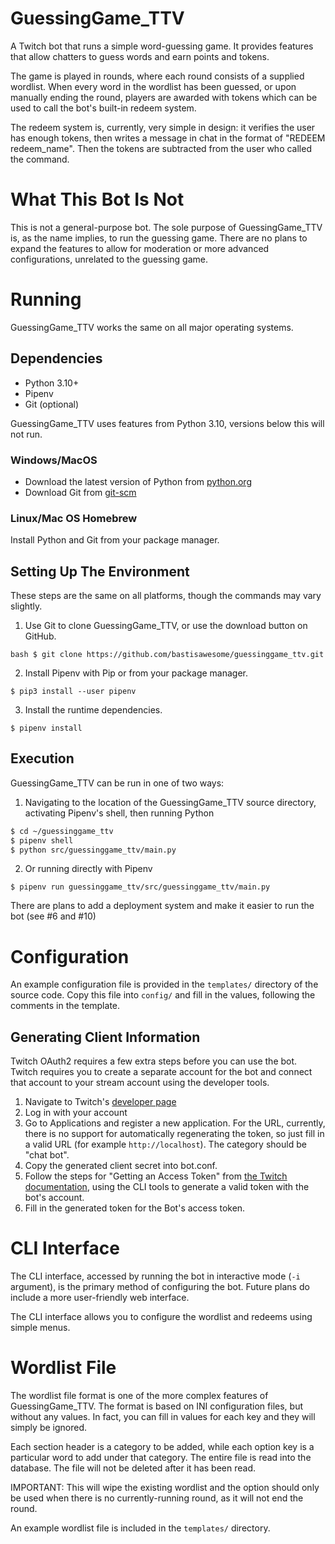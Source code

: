 # GuessingGame_TTV

A Twitch bot that runs a simple word-guessing game. It provides features that
allow chatters to guess words and earn points and tokens.

The game is played in rounds, where each round consists of a supplied wordlist.
When every word in the wordlist has been guessed, or upon manually ending the
round, players are awarded with tokens which can be used to call the bot's
built-in redeem system.

The redeem system is, currently, very simple in design: it verifies the user
has enough tokens, then writes a message in chat in the format of
"REDEEM redeem_name". Then the tokens are subtracted from the user who called
the command.

# What This Bot Is Not

This is not a general-purpose bot. The sole purpose of GuessingGame_TTV is,
as the name implies, to run the guessing game. There are no plans to expand
the features to allow for moderation or more advanced configurations, unrelated
to the guessing game.

# Running

GuessingGame_TTV works the same on all major operating systems.

## Dependencies

- Python 3.10+
- Pipenv
- Git (optional)

GuessingGame_TTV uses features from Python 3.10, versions below this will not
run.

### Windows/MacOS

- Download the latest version of Python from [python.org](https://www.python.org/)
- Download Git from [git-scm](https://git-scm.com/)

### Linux/Mac OS Homebrew

Install Python and Git from your package manager.

## Setting Up The Environment

These steps are the same on all platforms, though the commands may vary slightly.

1. Use Git to clone GuessingGame_TTV, or use the download button on GitHub.

```bash $ git clone https://github.com/bastisawesome/guessinggame_ttv.git```

2. Install Pipenv with Pip or from your package manager.

`$ pip3 install --user pipenv`

3. Install the runtime dependencies.

`$ pipenv install`

## Execution

GuessingGame_TTV can be run in one of two ways:

1. Navigating to the location of the GuessingGame_TTV source directory,
activating Pipenv's shell, then running Python

```sh
$ cd ~/guessinggame_ttv
$ pipenv shell
$ python src/guessinggame_ttv/main.py
```

2. Or running directly with Pipenv

`$ pipenv run guessinggame_ttv/src/guessinggame_ttv/main.py`

There are plans to add a deployment system and make it easier to run the bot
(see #6 and #10)

# Configuration

An example configuration file is provided in the `templates/` directory of the
source code. Copy this file into `config/` and fill in the values, following
the comments in the template.

## Generating Client Information

Twitch OAuth2 requires a few extra steps before you can use the bot. Twitch
requires you to create a separate account for the bot and connect that account
to your stream account using the developer tools.

1. Navigate to Twitch's [developer page](https://dev.twitch.tv/console)
2. Log in with your account
3. Go to Applications and register a new application. For the URL, currently,
there is no support for automatically regenerating the token, so just fill in
a valid URL (for example `http://localhost`). The category should be "chat bot".
4. Copy the generated client secret into bot.conf.
5. Follow the steps for "Getting an Access Token" from [the Twitch
documentation](https://dev.twitch.tv/docs/irc/authenticate-bot), using the CLI
tools to generate a valid token with the bot's account.
6. Fill in the generated token for the Bot's access token.

# CLI Interface

The CLI interface, accessed by running the bot in interactive mode (`-i`
argument), is the primary method of configuring the bot. Future plans do
include a more user-friendly web interface.

The CLI interface allows you to configure the wordlist and redeems using simple
menus.

# Wordlist File
The wordlist file format is one of the more complex features of GuessingGame_TTV.
The format is based on INI configuration files, but without any values. In
fact, you can fill in values for each key and they will simply be ignored.

Each section header is a category to be added, while each option key is a
particular word to add under that category. The entire file is read into the
database. The file will not be deleted after it has been read.

IMPORTANT: This will wipe the existing wordlist and the option should only be
used when there is no currently-running round, as it will not end the round.

An example wordlist file is included in the `templates/` directory.
